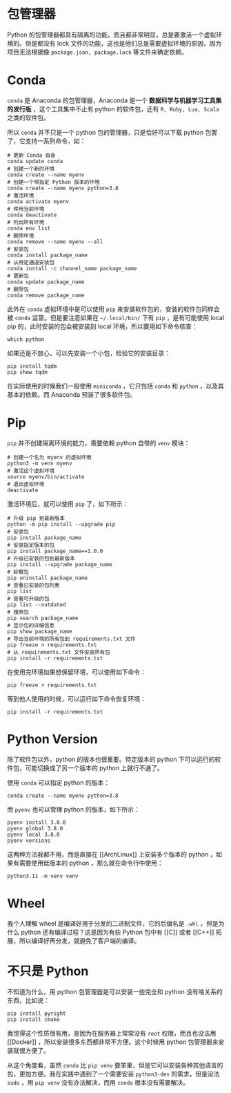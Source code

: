 # 包管理器

Python 的包管理器都具有隔离的功能，而且都非常明显，总是要激活一个虚拟环境的。但是都没有 lock 文件的功能，这也是他们总是需要虚拟环境的原因，因为项目无法根据像 `package.json, package.lock` 等文件来确定依赖。

# Conda

`conda` 是 Anaconda 的包管理器，Anaconda 是一个 **数据科学与机器学习工具集的发行版** ，这个工具集中不止有 python 的软件包，还有 `R, Ruby, Lua, Scala` 之类的软件包。

所以 `conda` 并不只是一个 python 包的管理器，只是恰好可以下载 python 包罢了，它支持一系列命令，如：

``` shell
# 更新 Conda 自身
conda update conda
# 创建一个新的环境
conda create --name myenv
# 创建一个带指定 Python 版本的环境
conda create --name myenv python=3.8
# 激活环境
conda activate myenv
# 停用当前环境
conda deactivate
# 列出所有环境
conda env list
# 删除环境
conda remove --name myenv --all
# 安装包
conda install package_name
# 从特定通道安装包
conda install -c channel_name package_name
# 更新包
conda update package_name
# 删除包
conda remove package_name
```

此外在 `conda` 虚拟环境中是可以使用 `pip` 来安装软件包的，安装的软件包同样会被 `conda` 监管。但是要注意如果在 `~/.local/bin/` 下有 `pip` ，是有可能使用 local pip 的，此时安装的包会被安装到 local 环境，所以要用如下命令核查：

``` shell
which python
```

如果还是不放心，可以先安装一个小包，检验它的安装目录：

``` shell
pip install tqdm
pip show tqdm
```

在实际使用的时候我们一般使用 `miniconda` ，它只包括 `conda` 和 `python` ，以及其基本的依赖。而 Anaconda 预装了很多软件包。

# Pip

`pip` 并不创建隔离环境的能力，需要依赖 python 自带的 `venv` 模块：

``` shell
# 创建一个名为 myenv 的虚拟环境
python3 -m venv myenv
# 激活这个虚拟环境
source myenv/bin/activate
# 退出虚拟环境
deactivate
```

激活环境后，就可以使用 `pip` 了，如下所示：

``` shell
# 升级 pip 到最新版本
python -m pip install --upgrade pip
# 安装包
pip install package_name
# 安装指定版本的包
pip install package_name==1.0.0
# 升级已安装的包到最新版本
pip install --upgrade package_name
# 卸载包
pip uninstall package_name
# 查看已安装的包列表
pip list
# 查看可升级的包
pip list --outdated
# 搜索包
pip search package_name
# 显示包的详细信息
pip show package_name
# 导出当前环境的所有包到 requirements.txt 文件
pip freeze > requirements.txt
# 从 requirements.txt 文件安装所有包
pip install -r requirements.txt
```

在使用完环境如果想保留环境，可以使用如下命令：

``` shell
pip freeze > requirements.txt
```

等到他人使用的时候，可以运行如下命令恢复环境：

``` shell
pip install -r requirements.txt
```

# Python Version

除了软件包以外，python 的版本也很重要。特定版本的 python 下可以运行的软件包，可能切换成了另一个版本的 python 上就行不通了。

使用 `conda` 可以指定 python 的版本：

``` shell
conda create --name myenv python=3.8
```

而 `pyenv` 也可以管理 python 的版本，如下所示：

``` shell
pyenv install 3.8.0
pyenv global 3.8.0
pyenv local 3.8.0
pyenv versions
```

这两种方法我都不用，而是直接在 [[ArchLinux]] 上安装多个版本的 python ，如果有需要使用低版本的 python ，那么就在命令行中使用：

``` shell
python3.11 -m venv venv
```

# Wheel

我个人理解 wheel 是编译好用于分发的二进制文件，它的后缀名是 `.whl` ，但是为什么 python 还有编译过程？这是因为有些 Python 包中有 [[C]] 或者 [[C++]] 拓展，所以编译好再分发，就避免了客户端的编译。

# 不只是 Python

不知道为什么，用 python 包管理器是可以安装一些完全和 python 没有啥关系的东西，比如说：

``` shell
pip install pyright
pip install cmake
```

我觉得这个性质很有用，是因为在服务器上常常没有 `root` 权限，而且也没法用 [[Docker]] ，所以安装很多东西都非常不方便。这个时候用 python 包管理器来安装就很方便了。

从这个角度看，虽然 `conda` 比 `pip venv` 要笨重，但是它可以安装各种其他语言的包，更加方便。我在实践中遇到了一个需要安装 `python3-dev` 的需求，但是没法 `sudo` ，用 `pip venv` 没有办法解决，而用 `conda` 根本没有需要解决。
